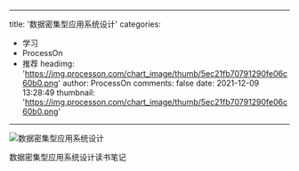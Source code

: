 
---
title: '数据密集型应用系统设计'
categories: 
 - 学习
 - ProcessOn
 - 推荐
headimg: 'https://img.processon.com/chart_image/thumb/5ec21fb70791290fe06c60b0.png'
author: ProcessOn
comments: false
date: 2021-12-09 13:28:49
thumbnail: 'https://img.processon.com/chart_image/thumb/5ec21fb70791290fe06c60b0.png'
---

<div>   
<img class="thumb" alt="数据密集型应用系统设计" src="https://img.processon.com/chart_image/thumb/5ec21fb70791290fe06c60b0.png" referrerpolicy="no-referrer">
<p>数据密集型应用系统设计读书笔记</p>  
</div>
            